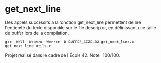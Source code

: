 # get_next_line

Des appels successifs à la fonction get_next_line permettent de lire l'entiereté du texte disponible sur le file descriptor, en définissant une taille de buffer lors de la compilation.

<code>gcc -Wall -Wextra -Werror -D BUFFER_SIZE=32 get_next_line.c get_next_line_utils.c</code> 

Projet réalisé dans le cadre de l'École 42. Note : 100/100.
